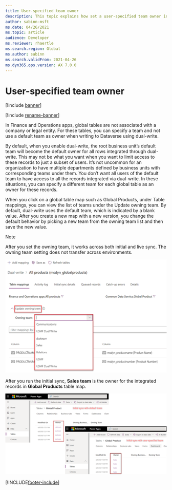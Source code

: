 ```yaml
---
title: User-specified team owner
description: This topic explains how set a user-specified team owner instead of using the default team owner.  
author: sabinn-msft
ms.date: 04/26/2021
ms.topic: article
audience: Developer
ms.reviewer: rhaertle
ms.search.region: Global
ms.author: sabinn
ms.search.validFrom: 2021-04-26
ms.dyn365.ops.version: AX 7.0.0
---
```


# User-specified team owner

[!include [banner](../../includes/banner.md)]

[!include [rename-banner](~/includes/cc-data-platform-banner.md)]

In Finance and Operations apps, global tables are not associated with a company or legal entity. For these tables, you can specify a team and not use a default team as owner when writing to Dataverse using dual-write. 

By default, when you enable dual-write, the root business unit’s default team will become the default owner for all rows integrated through dual-write. This may not be what you want when you want to limit access to these records to just a subset of users. It’s not uncommon for an organization to have multiple departments defined by business units with corresponding teams under them. You don’t want all users of the default team to have access to all the records integrated via dual-write. In these situations, you can specify a different team for each global table as an owner for these records. 

When you click on a global table map such as Global Products, under Table mappings, you can view the list of teams under the Update owning team. By default, dual-write uses the default team, which is indicated by a blank value. After you create a new map with a new version, you change the default behavior by picking a new team from the owning team list and then save the new value. 

>[!NOTE]
> After you set the owning team, it works across both initial and live sync. 
> The owning team setting does not transfer across environments. 
  
![Update owning team](media/owning-team-1.png)
 
After you run the initial sync, **Sales team** is the owner for the integrated records in **Global Products** table map.
  
![Initial sync with default and user specified team](media/owning-team-2.png)


[!INCLUDE[footer-include](../../../../includes/footer-banner.md)]
